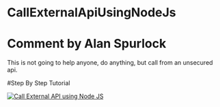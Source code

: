 # CallExternalApiUsingNodeJs

# Comment by Alan Spurlock
This is not going to help anyone, do anything, but call from an unsecured api.

#Step By Step Tutorial 

[![Call External API using Node JS](https://img.youtube.com/vi/ZbtZ_79UmjI/0.jpg)](https://www.youtube.com/watch?v=ZbtZ_79UmjI)
